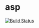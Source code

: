 # asp

[![Build Status](https://travis-ci.com/iam-feysal/asp.svg?token=wXVyshzEp9HeDMY8Hr9J&branch=master)](https://travis-ci.com/iam-feysal/asp)